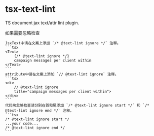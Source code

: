 # tsx-text-lint
TS document jax text/attr lint plugin.


如果需要忽略检查 

    JsxText中请在文案上添加 `/* @text-lint ignore */` 注释。
    ```tsx
    <Text>
        {/* @text-lint ignore */}
        campaign messages per client within
    </Text>
    ```
    attribute中请在文案上添加 `// @text-lint ignore` 注释。
    ```tsx
    <div 
        // @text-lint ignore
        title="campaign messages per client within">
    </div>
    ```
    代码块忽略检查请分别在首和尾添加 `/* @text-lint ignore start */` 和 `/* @text-lint ignore end */` 注释。
    ```tsx
    /* @text-lint ignore start */
    ...your code...
    /* @text-lint ignore end */
    ```